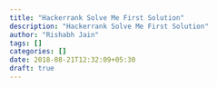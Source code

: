 ```yaml
---
title: "Hackerrank Solve Me First Solution"
description: "Hackerrank Solve Me First Solution"
author: "Rishabh Jain"
tags: []
categories: []
date: 2018-08-21T12:32:09+05:30
draft: true
---
```


